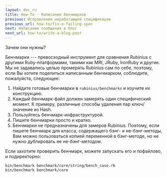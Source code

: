 ```yaml
---
layout: doc_ru
title: How-To - Написание бенчмарков
previous: Исправление неработающей спецификации
previous_url: how-to/fix-a-failing-spec
next: Написание сообщения в блог
next_url: how-to/write-a-blog-post
---
```


Зачем они нужны?

Бенчмарки --- превосходный инструмент для сравнения Rubinius с другими
Ruby-платформами, такими как MRI, JRuby, IronRuby и другие. Мы не задавались
целью промерять Rubinius сам по себе, поэтому, если Вы хотите поделиться
написанным бенчмарком, соблюдите, пожалуйста, следующее:

  1.  Найдите готовые бенчмарки в  `rubinius/benchmarks` и изучите их
      конструкцию.
  3.  Каждый бенчмарк-файл должен замерять один специфический момент. К
      примеру, различные способы удаления пар ключ/значение из Hash.
  4.  Пользуйтесь бенчмарк-инфраструктурой.
  5.  Пишите бенчмарки просто и кратко.
  6.  Бенчмарки не предназначены для замеров Rubinius. Поэтому, если пишете
      бенчмарк для класса, содержащего бэнг- и не-бэнг-методы, Вам можно
      пользоваться копией переменной в бэнг-методе, но не нужно дублировать ее
      не-бэнг-методом.

Если захотите проверить бенчмарк, можете запускать его и пофайлово, и
подиректорно:

    bin/benchmark benchmark/core/string/bench_case.rb
    bin/benchmark benchmark/core
